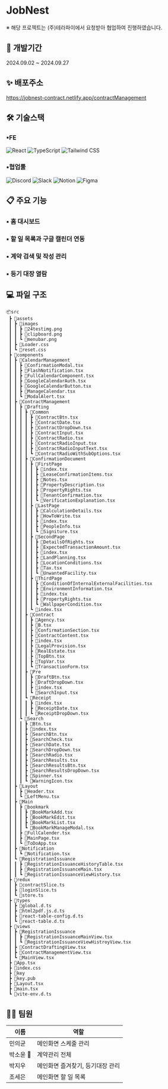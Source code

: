 # JobNest
※ 해당 프로젝트는 (주)테라파이에서 요청받아 협업하여 진행하였습니다.
## 📆 개발기간
2024.09.02 ~ 2024.09.27
## ✨ 배포주소
https://jobnest-contract.netlify.app/contractManagement


## 🛠 기술스택
### ▪FE
![React](https://img.shields.io/badge/React-20232A?style=for-the-badge&logo=react&logoColor=61DAFB)
![TypeScript](https://img.shields.io/badge/TypeScript-007ACC?style=for-the-badge&logo=typescript&logoColor=white)
![Tailwind CSS](https://img.shields.io/badge/TailwindCSS-38B2AC?style=for-the-badge&logo=tailwind-css&logoColor=white)
### ▪협업툴

![Discord](https://img.shields.io/badge/Discord-5865F2?style=for-the-badge&logo=discord&logoColor=white)
![Slack](https://img.shields.io/badge/Slack-4A154B?style=for-the-badge&logo=slack&logoColor=white)
![Notion](https://img.shields.io/badge/Notion-000000?style=for-the-badge&logo=notion&logoColor=white)
![Figma](https://img.shields.io/badge/Figma-F24E1E?style=for-the-badge&logo=figma&logoColor=white)

## 📋 주요 기능
### ▪ 홈 대시보드
### ▪ 할 일 목록과 구글 캘린더 연동
### ▪ 계약 검색 및 작성 관리
### ▪ 등기 대장 열람

## 💻 파일 구조
```
📦src
 ┣ 📂assets
 ┃ ┣ 📂images
 ┃ ┃ ┣ 📜24testimg.png
 ┃ ┃ ┣ 📜clipboard.png
 ┃ ┃ ┗ 📜menubar.png
 ┃ ┣ 📜Loader.css
 ┃ ┗ 📜reset.css
 ┣ 📂components
 ┃ ┣ 📂CalendarManagement
 ┃ ┃ ┣ 📜ConfirmationModal.tsx
 ┃ ┃ ┣ 📜FlashNotification.tsx
 ┃ ┃ ┣ 📜FullCalendarComponent.tsx
 ┃ ┃ ┣ 📜GoogleCalendarAuth.tsx
 ┃ ┃ ┣ 📜GoogleCalendarButton.tsx
 ┃ ┃ ┣ 📜ManageCalendar.tsx
 ┃ ┃ ┗ 📜ModalAlert.tsx
 ┃ ┣ 📂ContractManagement
 ┃ ┃ ┣ 📂Drafting
 ┃ ┃ ┃ ┣ 📂Common
 ┃ ┃ ┃ ┃ ┣ 📜ContractBtn.tsx
 ┃ ┃ ┃ ┃ ┣ 📜ContractDate.tsx
 ┃ ┃ ┃ ┃ ┣ 📜ContractDropDown.tsx
 ┃ ┃ ┃ ┃ ┣ 📜ContractInput.tsx
 ┃ ┃ ┃ ┃ ┣ 📜ContractRadio.tsx
 ┃ ┃ ┃ ┃ ┣ 📜ContractRadioInput.tsx
 ┃ ┃ ┃ ┃ ┣ 📜ContractRadioInputText.tsx
 ┃ ┃ ┃ ┃ ┗ 📜ContractRadioWithSubOptions.tsx
 ┃ ┃ ┃ ┣ 📂ConfirmationDocument
 ┃ ┃ ┃ ┃ ┣ 📂FirstPage
 ┃ ┃ ┃ ┃ ┃ ┣ 📜index.tsx
 ┃ ┃ ┃ ┃ ┃ ┣ 📜LeaseConfirmationItems.tsx
 ┃ ┃ ┃ ┃ ┃ ┣ 📜Notes.tsx
 ┃ ┃ ┃ ┃ ┃ ┣ 📜PropertyDescription.tsx
 ┃ ┃ ┃ ┃ ┃ ┣ 📜PropertyRights.tsx
 ┃ ┃ ┃ ┃ ┃ ┣ 📜TenantConfirmation.tsx
 ┃ ┃ ┃ ┃ ┃ ┗ 📜VerificationExplanation.tsx
 ┃ ┃ ┃ ┃ ┣ 📂LastPage
 ┃ ┃ ┃ ┃ ┃ ┣ 📜CalculationDetails.tsx
 ┃ ┃ ┃ ┃ ┃ ┣ 📜HowToWrite.tsx
 ┃ ┃ ┃ ┃ ┃ ┣ 📜index.tsx
 ┃ ┃ ┃ ┃ ┃ ┣ 📜PeopleInfo.tsx
 ┃ ┃ ┃ ┃ ┃ ┗ 📜Signiture.tsx
 ┃ ┃ ┃ ┃ ┣ 📂SecondPage
 ┃ ┃ ┃ ┃ ┃ ┣ 📜DetailsOfRights.tsx
 ┃ ┃ ┃ ┃ ┃ ┣ 📜ExpectedTransactionAmount.tsx
 ┃ ┃ ┃ ┃ ┃ ┣ 📜index.tsx
 ┃ ┃ ┃ ┃ ┃ ┣ 📜LandPlanning.tsx
 ┃ ┃ ┃ ┃ ┃ ┣ 📜LocationConditions.tsx
 ┃ ┃ ┃ ┃ ┃ ┣ 📜Tax.tsx
 ┃ ┃ ┃ ┃ ┃ ┗ 📜UnwantedFacility.tsx
 ┃ ┃ ┃ ┃ ┣ 📂ThirdPage
 ┃ ┃ ┃ ┃ ┃ ┣ 📜ConditionOfInternalExternalFacilities.tsx
 ┃ ┃ ┃ ┃ ┃ ┣ 📜EnvironmentInformation.tsx
 ┃ ┃ ┃ ┃ ┃ ┣ 📜index.tsx
 ┃ ┃ ┃ ┃ ┃ ┣ 📜PropertyRights.tsx
 ┃ ┃ ┃ ┃ ┃ ┗ 📜WallpaperCondition.tsx
 ┃ ┃ ┃ ┃ ┗ 📜index.tsx
 ┃ ┃ ┃ ┣ 📂Contract
 ┃ ┃ ┃ ┃ ┣ 📜Agency.tsx
 ┃ ┃ ┃ ┃ ┣ 📜B.tsx
 ┃ ┃ ┃ ┃ ┣ 📜ConfirmationSection.tsx
 ┃ ┃ ┃ ┃ ┣ 📜ContractContent.tsx
 ┃ ┃ ┃ ┃ ┣ 📜index.tsx
 ┃ ┃ ┃ ┃ ┣ 📜LegalProvision.tsx
 ┃ ┃ ┃ ┃ ┣ 📜RealEstate.tsx
 ┃ ┃ ┃ ┃ ┣ 📜TopBtn.tsx
 ┃ ┃ ┃ ┃ ┣ 📜TopVar.tsx
 ┃ ┃ ┃ ┃ ┗ 📜TransactionForm.tsx
 ┃ ┃ ┃ ┣ 📂Pre
 ┃ ┃ ┃ ┃ ┣ 📜DraftBtn.tsx
 ┃ ┃ ┃ ┃ ┣ 📜DraftDropDown.tsx
 ┃ ┃ ┃ ┃ ┣ 📜index.tsx
 ┃ ┃ ┃ ┃ ┗ 📜SearchInput.tsx
 ┃ ┃ ┃ ┗ 📂Receipt
 ┃ ┃ ┃ ┃ ┣ 📜index.tsx
 ┃ ┃ ┃ ┃ ┣ 📜ReceiptDate.tsx
 ┃ ┃ ┃ ┃ ┗ 📜ReceiptDropDown.tsx
 ┃ ┃ ┗ 📂Search
 ┃ ┃ ┃ ┣ 📜Btn.tsx
 ┃ ┃ ┃ ┣ 📜index.tsx
 ┃ ┃ ┃ ┣ 📜SearchBtn.tsx
 ┃ ┃ ┃ ┣ 📜SearchCheck.tsx
 ┃ ┃ ┃ ┣ 📜SearchDate.tsx
 ┃ ┃ ┃ ┣ 📜SearchDropDown.tsx
 ┃ ┃ ┃ ┣ 📜SearchRadio.tsx
 ┃ ┃ ┃ ┣ 📜SearchResults.tsx
 ┃ ┃ ┃ ┣ 📜SearchResultsBtn.tsx
 ┃ ┃ ┃ ┣ 📜SearchResultsDropDown.tsx
 ┃ ┃ ┃ ┣ 📜Spinner.tsx
 ┃ ┃ ┃ ┗ 📜WarningIcon.tsx
 ┃ ┣ 📂Layout
 ┃ ┃ ┣ 📜Header.tsx
 ┃ ┃ ┗ 📜LeftMenu.tsx
 ┃ ┣ 📂Main
 ┃ ┃ ┣ 📂bookmark
 ┃ ┃ ┃ ┣ 📜BookMarkAdd.tsx
 ┃ ┃ ┃ ┣ 📜BookMarkEdit.tsx
 ┃ ┃ ┃ ┣ 📜BookMarkList.tsx
 ┃ ┃ ┃ ┗ 📜BookMarkManageModal.tsx
 ┃ ┃ ┣ 📜FullCalender.tsx
 ┃ ┃ ┣ 📜MainPage.tsx
 ┃ ┃ ┗ 📜ToDoApp.tsx
 ┃ ┣ 📂Notification
 ┃ ┃ ┗ 📜Notification.tsx
 ┃ ┗ 📂RegistrationIssuance
 ┃ ┃ ┣ 📜RegistrationIssuanceHistoryTable.tsx
 ┃ ┃ ┣ 📜RegistrationIssuanceMain.tsx
 ┃ ┃ ┗ 📜RegistrationIssuanceViewHistory.tsx
 ┣ 📂redux
 ┃ ┣ 📜contractSlice.ts
 ┃ ┣ 📜loginSlice.ts
 ┃ ┗ 📜store.ts
 ┣ 📂types
 ┃ ┣ 📜global.d.ts
 ┃ ┣ 📜html2pdf.js.d.ts
 ┃ ┣ 📜react-table-config.d.ts
 ┃ ┗ 📜react-table.d.ts
 ┣ 📂views
 ┃ ┣ 📂RegistrationIssuance
 ┃ ┃ ┣ 📜RegistrationIssuanceMainView.tsx
 ┃ ┃ ┗ 📜RegistrationIssuanceViewHistroyView.tsx
 ┃ ┣ 📜ContractDraftingView.tsx
 ┃ ┣ 📜ContractManagementView.tsx
 ┃ ┗ 📜MainView.tsx
 ┣ 📜App.tsx
 ┣ 📜index.css
 ┣ 📜key
 ┣ 📜key.pub
 ┣ 📜Layout.tsx
 ┣ 📜main.tsx
 ┗ 📜vite-env.d.ts
```

## 👨‍💻 팀원
| 이름     | 역할                                    |
| -------- | --------------------------------------- |
| 민의균   | 메인화면 스케줄 관리   |
| 박소윤 👑 | 계약관리 전체          |
| 박지우   | 메인화면 즐겨찾기, 등기대장 관리               |
| 조세은   | 메인화면 할 일 목록               |



